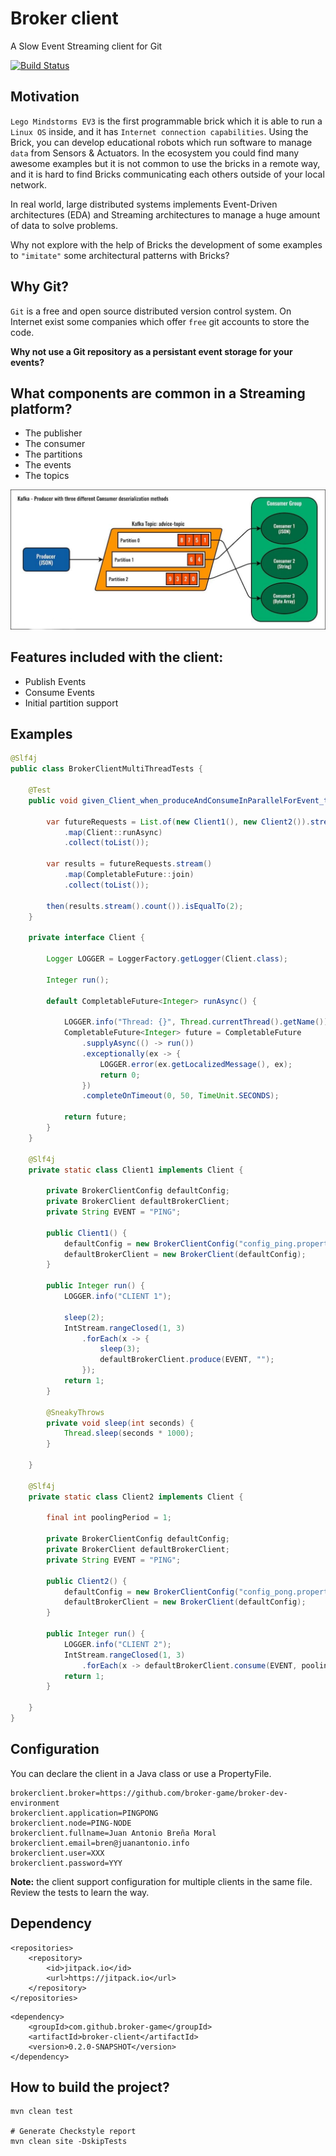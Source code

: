 # Broker client

A Slow Event Streaming client for Git

[![Build Status](https://travis-ci.org/ev3dev-lang-java/broker-client.svg?branch=master)](https://travis-ci.org/ev3dev-lang-java/broker-client)

## Motivation

`Lego Mindstorms EV3` is the first programmable brick which it is able to run a `Linux OS` inside, and
it has `Internet connection capabilities`. Using the Brick, you can develop educational robots which
run software to manage `data` from Sensors & Actuators. In the ecosystem you could find many awesome examples
but it is not common to use the bricks in a remote way, and it is hard to find Bricks communicating each others outside
of your local network.

In real world, large distributed systems implements Event-Driven architectures (EDA)
and Streaming architectures to manage a huge amount of data to solve problems.

Why not explore with the help of Bricks the development of some examples to `"imitate"` some architectural patterns
with Bricks?

## Why Git?

`Git` is a free and open source distributed version control system. On Internet exist some companies
which offer `free` git accounts to store the code.

**Why not use a Git repository as a persistant event storage for your events?**

## What components are common in a Streaming platform?

- The publisher
- The consumer
- The partitions
- The events
- The topics

![](docs/kafka-example.png)

## Features included with the client:

- Publish Events
- Consume Events
- Initial partition support

## Examples

``` java
@Slf4j
public class BrokerClientMultiThreadTests {

    @Test
    public void given_Client_when_produceAndConsumeInParallelForEvent_then_Ok() {

        var futureRequests = List.of(new Client1(), new Client2()).stream()
            .map(Client::runAsync)
            .collect(toList());

        var results = futureRequests.stream()
            .map(CompletableFuture::join)
            .collect(toList());

        then(results.stream().count()).isEqualTo(2);
    }

    private interface Client {

        Logger LOGGER = LoggerFactory.getLogger(Client.class);

        Integer run();

        default CompletableFuture<Integer> runAsync() {

            LOGGER.info("Thread: {}", Thread.currentThread().getName());
            CompletableFuture<Integer> future = CompletableFuture
                .supplyAsync(() -> run())
                .exceptionally(ex -> {
                    LOGGER.error(ex.getLocalizedMessage(), ex);
                    return 0;
                })
                .completeOnTimeout(0, 50, TimeUnit.SECONDS);

            return future;
        }
    }

    @Slf4j
    private static class Client1 implements Client {

        private BrokerClientConfig defaultConfig;
        private BrokerClient defaultBrokerClient;
        private String EVENT = "PING";

        public Client1() {
            defaultConfig = new BrokerClientConfig("config_ping.properties");
            defaultBrokerClient = new BrokerClient(defaultConfig);
        }

        public Integer run() {
            LOGGER.info("CLIENT 1");

            sleep(2);
            IntStream.rangeClosed(1, 3)
                .forEach(x -> {
                    sleep(3);
                    defaultBrokerClient.produce(EVENT, "");
                });
            return 1;
        }

        @SneakyThrows
        private void sleep(int seconds) {
            Thread.sleep(seconds * 1000);
        }

    }

    @Slf4j
    private static class Client2 implements Client {

        final int poolingPeriod = 1;

        private BrokerClientConfig defaultConfig;
        private BrokerClient defaultBrokerClient;
        private String EVENT = "PING";

        public Client2() {
            defaultConfig = new BrokerClientConfig("config_pong.properties");
            defaultBrokerClient = new BrokerClient(defaultConfig);
        }

        public Integer run() {
            LOGGER.info("CLIENT 2");
            IntStream.rangeClosed(1, 3)
                .forEach(x -> defaultBrokerClient.consume(EVENT, poolingPeriod));
            return 1;
        }

    }
}

```

## Configuration

You can declare the client in a Java class or use a PropertyFile.

```
brokerclient.broker=https://github.com/broker-game/broker-dev-environment
brokerclient.application=PINGPONG
brokerclient.node=PING-NODE
brokerclient.fullname=Juan Antonio Breña Moral
brokerclient.email=bren@juanantonio.info
brokerclient.user=XXX
brokerclient.password=YYY
```

**Note:** the client support configuration for multiple clients in the same file.
Review the tests to learn the way.


## Dependency

```
<repositories>
    <repository>
        <id>jitpack.io</id>
        <url>https://jitpack.io</url>
    </repository>
</repositories>
```

```
<dependency>
    <groupId>com.github.broker-game</groupId>
    <artifactId>broker-client</artifactId>
    <version>0.2.0-SNAPSHOT</version>
</dependency>
```

## How to build the project?

```
mvn clean test

# Generate Checkstyle report
mvn clean site -DskipTests
```
